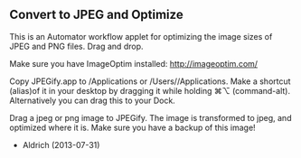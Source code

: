 Convert to JPEG and Optimize
---

This is an Automator workflow applet for optimizing the image sizes of JPEG and PNG files. Drag and drop.

Make sure you have ImageOptim installed: http://imageoptim.com/

Copy JPEGify.app to /Applications or /Users/<username>/Applications. Make a shortcut (alias)of it in your desktop by dragging it while holding ⌘⌥ (command-alt). Alternatively you can drag this to your Dock.

Drag a jpeg or png image to JPEGify. The image is transformed to jpeg, and optimized where it is. Make sure you have a backup of this image!

- Aldrich (2013-07-31)